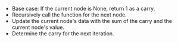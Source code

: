 
- Base case: If the current node is None, return 1 as a carry.
- Recursively call the function for the next node.
- Update the current node's data with the sum of the carry and the current node's value.
- Determine the carry for the next iteration.
